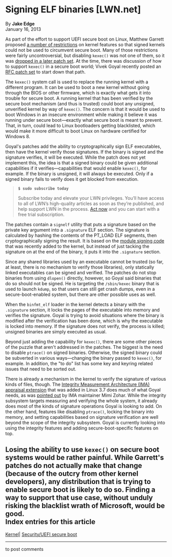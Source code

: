 # Signing ELF binaries [LWN.net]

By **Jake Edge**  
January 16, 2013 

As part of the effort to support UEFI secure boot on Linux, Matthew Garrett proposed [a number of restrictions](/Articles/514985/) on kernel features so that signed kernels could not be used to circumvent secure boot. Many of those restrictions were fairly uncontroversial, but disabling `kexec()` was not one of them, so it was [dropped in a later patch set](/Articles/523367/). At the time, there was discussion of how to support `kexec()` in a secure boot world; Vivek Goyal recently posted an [RFC patch set](/Articles/532710/) to start down that path. 

The `kexec()` system call is used to replace the running kernel with a different program. It can be used to boot a new kernel without going through the BIOS or other firmware, which is exactly what gets it into trouble for secure boot. A running kernel that has been verified by the secure boot mechanism (and thus is trusted) could boot any unsigned, unverified kernel by way of `kexec()`. The concern is that it would be used to boot Windows in an insecure environment while making it believe it was running under secure boot—exactly what secure boot is meant to prevent. That, in turn, could lead to Linux bootloaders getting blacklisted, which would make it more difficult to boot Linux on hardware certified for Windows 8. 

Goyal's patches add the ability to cryptographically sign ELF executables, then have the kernel verify those signatures. If the binary is signed and the signature verifies, it will be executed. While the patch does not yet implement this, the idea is that a signed binary could be given additional capabilities if it verifies—capabilities that would enable `kexec()`, for example. If the binary is unsigned, it will always be executed. Only if a signed binary fails to verify does it get blocked from execution. 

> **`$ sudo subscribe today`**
> 
> Subscribe today and elevate your LWN privileges. You’ll have access to all of LWN’s high-quality articles as soon as they’re published, and help support LWN in the process. [Act now](https://lwn.net/Promo/nst-sudo/claim) and you can start with a free trial subscription. 

The patches contain a `signelf` utility that puts a signature based on the private key argument into a `.signature` ELF section. The signature is calculated by hashing the contents of the PT_LOAD ELF segments, then cryptographically signing the result. It is based on the [module signing code](/Articles/525592/) that was recently added to the kernel, but instead of just tacking the signature on at the end of the binary, it puts it into the `.signature` section. 

Since any shared libraries used by an executable cannot be trusted (so far, at least, there is no mechanism to verify those libraries), only statically linked executables can be signed and verified. The patches do not stop binaries from using `dlopen()` directly, however, so Goyal said binaries that do so should not be signed. He is targeting the `/sbin/kexec` binary that is used to launch `kdump`, so that users can still get crash dumps, even in a secure-boot-enabled system, but there are other possible uses as well. 

When the `binfmt_elf` loader in the kernel detects a binary with the `.signature` section, it locks the pages of the executable into memory and verifies the signature. Goyal is trying to avoid situations where the binary is modified after the verification has been done, which is why the executable is locked into memory. If the signature does not verify, the process is killed; unsigned binaries are simply executed as usual. 

Beyond just adding the capability for `kexec()`, there are some other pieces of the puzzle that aren't addressed in the patches. The biggest is the need to disable `ptrace()` on signed binaries. Otherwise, the signed binary could be subverted in various ways—changing the binary passed to `kexec()`, for example. In addition, the "to do" list has some key and keyring related issues that need to be sorted out. 

There is already a mechanism in the kernel to verify the signature of various kinds of files, though. The [Integrity Measurement Architecture (IMA) appraisal extension](/Articles/488906/) that was added in Linux 3.7 does much of what Goyal needs, as was [pointed out](/Articles/532842/) by IMA maintainer Mimi Zohar. While the integrity subsystem targets measuring and verifying the whole system, it already does most of the kinds of signature operations Goyal is looking to add. On the other hand, features like disabling `ptrace()`, locking the binary into memory, and setting capabilities based on signature verification are well beyond the scope of the integrity subsystem. Goyal is currently looking into using the integrity features and adding secure-boot-specific features on top. 

Losing the ability to use `kexec()` on secure boot systems would be rather painful. While Garrett's patches do not actually make that change (because of the outcry from other kernel developers), any distribution that is trying to enable secure boot is likely to do so. Finding a way to support that use case, without unduly risking the blacklist wrath of Microsoft, would be good.  
Index entries for this article  
---  
[Kernel](/Kernel/Index)| [Security/UEFI secure boot](/Kernel/Index#Security-UEFI_secure_boot)  
  


* * *

to post comments 
